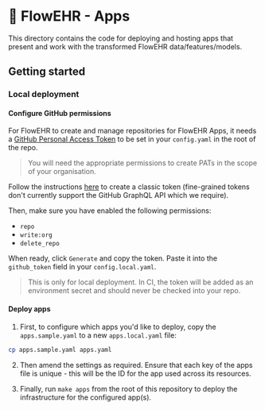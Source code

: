# 🌺 FlowEHR - Apps

This directory contains the code for deploying and hosting apps that present and work with the transformed FlowEHR data/features/models.

## Getting started

### Local deployment

#### Configure GitHub permissions

For FlowEHR to create and manage repositories for FlowEHR Apps, it needs a [GitHub Personal Access Token](https://docs.github.com/en/authentication/keeping-your-account-and-data-secure/creating-a-personal-access-token) to be set in your `config.yaml` in the root of the repo.

> You will need the appropriate permissions to create PATs in the scope of your organisation.

Follow the instructions [here](https://docs.github.com/en/authentication/keeping-your-account-and-data-secure/creating-a-personal-access-token#personal-access-tokens-classic) to create a classic token (fine-grained tokens don't currently support the GitHub GraphQL API which we require).

Then, make sure you have enabled the following permissions:

- `repo`
- `write:org`
- `delete_repo`

When ready, click `Generate` and copy the token. Paste it into the `github_token` field in your `config.local.yaml`.

> This is only for local deployment. In CI, the token will be added as an environment secret and should never be checked into your repo.

#### Deploy apps

1. First, to configure which apps you'd like to deploy, copy the `apps.sample.yaml` to a new `apps.local.yaml` file:

```bash
cp apps.sample.yaml apps.yaml
```

2. Then amend the settings as required. Ensure that each key of the apps file is unique - this will be the ID for the app used across its resources.

3. Finally, run `make apps` from the root of this repository to deploy the infrastructure for the configured app(s).
